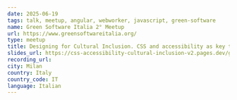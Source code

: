 ```yaml
---
date: 2025-06-19
tags: talk, meetup, angular, webworker, javascript, green-software
name: Green Software Italia 2° Meetup
url: https://www.greensoftwareitalia.org/
type: meetup
title: Designing for Cultural Inclusion. CSS and accessibility as key tools
slides_url: https://css-accessibility-cultural-inclusion-v2.pages.dev/green-software-italia-2025/
recording_url:
city: Milan
country: Italy
country_code: IT
language: Italian
---
```


